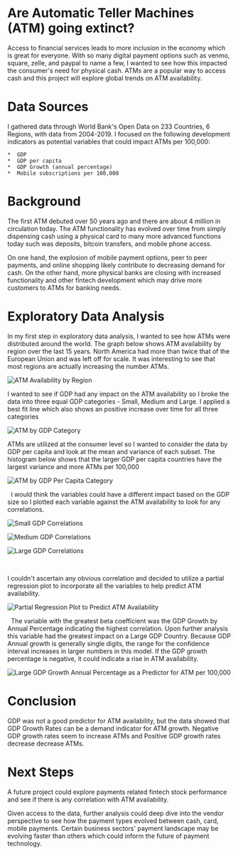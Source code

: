 # Are Automatic Teller Machines (ATM) going extinct?

Access to financial services leads to more inclusion in the economy which is great for everyone.  With so many digital payment options such as venmo, square, zelle, and paypal to name a few, I wanted to see how this impacted the consumer's need for physical cash.  ATMs are a popular way to access cash and this project will explore global trends on ATM availability.

# Data Sources
I gathered data through World Bank's Open Data on 233 Countries, 6 Regions, with data from 2004-2019.  I focused on the following development indicators as potential variables that could impact ATMs per 100,000:

    *  GDP
    *  GDP per capita
    *  GDP Growth (annual percentage)
    *  Mobile subscriptions per 100,000


# Background
The first ATM debuted over 50 years ago and there are about 4 million in circulation today.  The ATM functionality has evolved over time from simply dispensing cash using a physical card to many more advanced functions today such was deposits, bitcoin transfers, and mobile phone access.

On one hand, the explosion of mobile payment options, peer to peer payments, and online shopping likely contribute to decreasing demand for cash.  On the other hand, more physical banks are closing with increased functionality and other fintech development which may drive more customers to ATMs for banking needs.   

# Exploratory Data Analysis
In my first step in exploratory data analysis, I wanted to see how ATMs were distributed around the world. The graph below shows ATM availability by region over the last 15 years.  North America had more than twice that of the European Union and was left off for scale.  It was interesting to see that most regions are actually increasing the number ATMs.

![ATM Availability by Region](/img/ATM%20Availability%20by%20Region.png)

I wanted to see if GDP had any impact on the ATM availability so I broke the data into three equal GDP categories - Small, Medium and Large.  I applied a best fit line which also shows an positive increase over time for all three categories  

![ATM by GDP Category](/img/ATM%20per%20100,000%20by%20GDP%20Category%20Scatterplot.png)

ATMs are utilized at the consumer level so I wanted to consider the data by GDP per capita and look at the mean and variance of each subset. The histogram below shows that the larger GDP per capita countries have the largest variance and more ATMs per 100,000

![ATM by GDP Per Capita Category](/img/ATM%20per%20100,000%20by%20GDP%20Per%20Capita%20Quantile%20Combined%20Histogram.png)

&nbsp;
I would think the variables could have a different impact based on the GDP size so I plotted each variable against the ATM availability to look for any correlations. 

![Small GDP Correlations](/img/Small%20GDP%20Correlations%20Scatter%20Matrix.png)
&nbsp;

![Medium GDP Correlations](/img/Medium%20GDP%20Correlations%20Scatter%20Matrix.png)
&nbsp;

![Large GDP Correlations](/img/Large%20GDP%20Correlations%20Scatter%20Matrix.png)

&nbsp;

I couldn't ascertain any obvious correlation and decided to utilize a partial regression plot to incorporate all the variables to help predict ATM availability.  

![Partial Regression Plot to Predict ATM Availability](/img/World%20Correlations%20Scatter%20-%20Partial%20Regression.png)

&nbsp;
The variable with the greatest beta coefficient was the GDP Growth by Annual Percentage indicating the highest correlation. Upon further analysis this variable had the greatest impact on a Large GDP Country.  Because GDP Annual growth is generally single digits, the range for the confidence interval increases in larger numbers in this model.  If the GDP growth percentage is negative, it could indicate a rise in ATM availability.

![Large GDP Growth Annual Percentage as a Predictor for ATM per 100,000](/img/Large%20GDP%20Growth%20Annual%20Percentage%20as%20a%20Predictor%20for%20ATM%20per%20100,000.png)

# Conclusion
GDP was not a good predictor for ATM availability, but the data showed that GDP Growth Rates can be a demand indicator for ATM growth.  Negative GDP growth rates seem to increase ATMs and Positive GDP growth rates decrease decrease ATMs.  


# Next Steps
A future project could explore payments related fintech stock performance and see if there is any correlation with ATM availability.  

Given access to the data, further analysis could deep dive into the vendor perspective to see how the payment types evolved between cash, card, mobile payments.  Certain business sectors' payment landscape may be evolving faster than others which could inform the future of payment technology. 